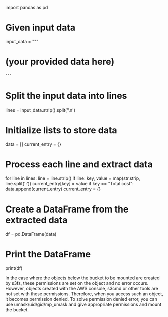import pandas as pd

# Given input data
input_data = """
# (your provided data here)
"""

# Split the input data into lines
lines = input_data.strip().split('\n')

# Initialize lists to store data
data = []
current_entry = {}

# Process each line and extract data
for line in lines:
    line = line.strip()
    if line:
        key, value = map(str.strip, line.split(':'))
        current_entry[key] = value
        if key == "Total cost":
            data.append(current_entry)
            current_entry = {}

# Create a DataFrame from the extracted data
df = pd.DataFrame(data)

# Print the DataFrame
print(df)



In the case where the objects below the bucket to be mounted are created by s3fs, these permissions are set on the object and no error occurs.
However, objects created with the AWS console, s3cmd or other tools are not set with these permissions.
Therefore, when you access such an object, it becomes permission denied.
To solve permission denied error, you can use umask/uid/gid/mp_umask and give appropriate permissions and mount the bucket.
